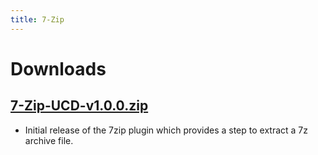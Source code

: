 ```yaml
---
title: 7-Zip
---
```


# Downloads

## [7-Zip-UCD-v1.0.0.zip](https://github.com/UrbanCode/7-Zip-UCD/releases/download/v1.0.0/7-Zip-UCD-v1.0.0.zip)

* Initial release of the 7zip plugin which provides a step to extract a 7z archive file.

